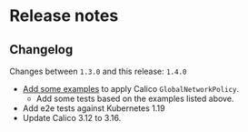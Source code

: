 # Release notes

## Changelog

Changes between `1.3.0` and this release: `1.4.0`

- [Add some examples](../../examples/globalnetworkpolicies) to apply Calico `GlobalNetworkPolicy`.
  - Add some tests based on the examples listed above.
- Add e2e tests against Kubernetes 1.19
- Update Calico 3.12 to 3.16.

